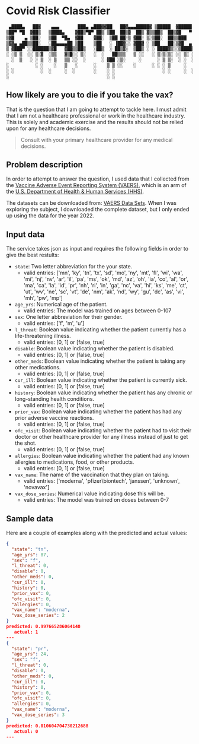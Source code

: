 # Covid Risk Classifier

```bash
 ▄████▄   ██▓    ▄▄▄       ███▄ ▄███▓▓██   ██▓▄▄▄█████▓ ▒█████  ▓█████ 
▒██▀ ▀█  ▓██▒   ▒████▄    ▓██▒▀█▀ ██▒ ▒██  ██▒▓  ██▒ ▓▒▒██▒  ██▒▓█   ▀ 
▒▓█    ▄ ▒██░   ▒██  ▀█▄  ▓██    ▓██░  ▒██ ██░▒ ▓██░ ▒░▒██░  ██▒▒███   
▒▓▓▄ ▄██▒▒██░   ░██▄▄▄▄██ ▒██    ▒██   ░ ▐██▓░░ ▓██▓ ░ ▒██   ██░▒▓█  ▄ 
▒ ▓███▀ ░░██████▒▓█   ▓██▒▒██▒   ░██▒  ░ ██▒▓░  ▒██▒ ░ ░ ████▓▒░░▒████▒
░ ░▒ ▒  ░░ ▒░▓  ░▒▒   ▓▒█░░ ▒░   ░  ░   ██▒▒▒   ▒ ░░   ░ ▒░▒░▒░ ░░ ▒░ ░
  ░  ▒   ░ ░ ▒  ░ ▒   ▒▒ ░░  ░      ░ ▓██ ░▒░     ░      ░ ▒ ▒░  ░ ░  ░
░          ░ ░    ░   ▒   ░      ░    ▒ ▒ ░░    ░      ░ ░ ░ ▒     ░   
░ ░          ░  ░     ░  ░       ░    ░ ░                  ░ ░     ░  ░
░                                     ░ ░                              
```

## How likely are you to die if you take the vax?

That is the question that I am going to attempt to tackle here.
I must admit that I am not a healthcare professional or work in the healthcare industry.
This is solely and academic exercise and the results should not be relied upon for any healthcare decisions.

> Consult with your primary healthcare provider for any medical decisions.

## Problem description

In order to attempt to answer the question, I used data that I collected from the [Vaccine Adverse Event Reporting System (VAERS)](https://vaers.hhs.gov/), which is an arm of the [U.S. Department of Health & Human Services (HHS)](https://www.hhs.gov/).

The datasets can be downloaded from: [VAERS Data Sets](https://vaers.hhs.gov/data/datasets.html).
When I was exploring the subject, I downloaded the complete dataset, but I only ended up using the data for the year 2022.

## Input data

The service takes json as input and requires the following fields in order to give the best restults:

* `state`: Two letter abbreviation for the your state.
  * valid entries:
    ['mn', 'ky', 'tn', 'tx', 'sd', 'mo', 'ny', 'mt', 'fl', 'wi', 'wa',
     'mi', 'nj', 'nv', 'ar', 'il', 'pa', 'ms', 'ok', 'md', 'az', 'oh',
     'ia', 'co', 'al', 'or', 'ma', 'ca', 'la', 'id', 'pr', 'nh', 'ri',
     'in', 'ga', 'nc', 'va', 'hi', 'ks', 'me', 'ct', 'ut', 'wv', 'ne',
     'sc', 'vt', 'de', 'nm', 'ak', 'nd', 'wy', 'gu', 'dc', 'as', 'vi',
     'mh', 'pw', 'mp']
* `age_yrs`: Numerical age of the patient.
  * valid entries: The model was trained on ages between 0-107
* `sex`: One letter abbreviation for their gender.
  * valid entries: ['f', 'm', 'u']
* `l_threat`: Boolean value indicating whether the patient currently has a life-threatening illness.
  * valid entries: [0, 1] or [false, true]
* `disable`: Boolean value indicating whether the patient is disabled.
  * valid entries: [0, 1] or [false, true]
* `other_meds`: Boolean value indicating whether the patient is taking any other medications.
  * valid entries: [0, 1] or [false, true]
* `cur_ill`: Boolean value indicating whether the patient is currently sick.
  * valid entries: [0, 1] or [false, true]
* `history`: Boolean value indicating whether the patient has any chronic or long-standing health conditions.
  * valid entries: [0, 1] or [false, true]
* `prior_vax`: Boolean value indicating whether the patient has had any prior adverse vaccine reactions.
  * valid entries: [0, 1] or [false, true]
* `ofc_visit`: Boolean value indicating whether the patient had to visit their doctor or other healthcare provider for any illness instead of just to get the shot.
  * valid entries: [0, 1] or [false, true]
* `allergies`: Boolean value indicating whether the patient had any known allergies to medications, food, or other products.
  * valid entries: [0, 1] or [false, true]
* `vax_name`: The name of the vaccination that they plan on taking.
  * valid entries: ['moderna', 'pfizer\biontech', 'janssen', 'unknown', 'novavax']
* `vax_dose_series`: Numerical value indicating dose this will be.
  * valid entries: The model was trained on doses between 0-7

## Sample data

Here are a couple of examples along with the predicted and actual values:

```json
{
  "state": "tn",
  "age_yrs": 87,
  "sex": "f",
  "l_threat": 0,
  "disable": 0,
  "other_meds": 0,
  "cur_ill": 0,
  "history": 0,
  "prior_vax": 0,
  "ofc_visit": 0,
  "allergies": 0,
  "vax_name": "moderna",
  "vax_dose_series": 2
}
predicted: 0.997665286064148
   actual: 1
---
{
  "state": "pr",
  "age_yrs": 24,
  "sex": "f",
  "l_threat": 0,
  "disable": 0,
  "other_meds": 0,
  "cur_ill": 0,
  "history": 0,
  "prior_vax": 0,
  "ofc_visit": 0,
  "allergies": 0,
  "vax_name": "moderna",
  "vax_dose_series": 3
}
predicted: 0.010604704730212688
   actual: 0
---
```
